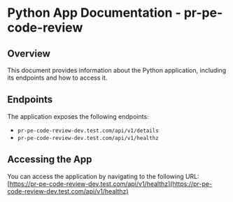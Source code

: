 # Python App Documentation - pr-pe-code-review

## Overview

This document provides information about the Python application, including its endpoints and how to access it.

## Endpoints

The application exposes the following endpoints:

-   `pr-pe-code-review-dev.test.com/api/v1/details`
-   `pr-pe-code-review-dev.test.com/api/v1/healthz`

## Accessing the App

You can access the application by navigating to the following URL:  
[https://pr-pe-code-review-dev.test.com/api/v1/healthz](https://pr-pe-code-review-dev.test.com/api/v1/healthz)